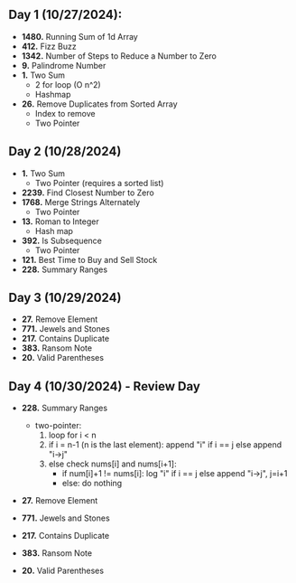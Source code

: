 ## Day 1 (10/27/2024):
- **1480.** Running Sum of 1d Array
- **412.** Fizz Buzz
- **1342.** Number of Steps to Reduce a Number to Zero
- **9.** Palindrome Number
- **1.** Two Sum
  - 2 for loop (O n^2)
  - Hashmap
- **26.** Remove Duplicates from Sorted Array
  - Index to remove
  - Two Pointer

## Day 2 (10/28/2024)
- **1.** Two Sum
    - Two Pointer (requires a sorted list)
- **2239.** Find Closest Number to Zero
- **1768.** Merge Strings Alternately
  - Two Pointer
- **13.** Roman to Integer
  - Hash map
- **392.** Is Subsequence
  - Two Pointer
- **121.** Best Time to Buy and Sell Stock
- **228.** Summary Ranges

## Day 3 (10/29/2024)
- **27.** Remove Element 
- **771.** Jewels and Stones
- **217.** Contains Duplicate
- **383.** Ransom Note
- **20.** Valid Parentheses

## Day 4 (10/30/2024) - Review Day
- **228.** Summary Ranges
  - two-pointer:
    1. loop for i < n
    2. if i = n-1 (n is the last element): append "i" if i == j else append "i->j"
    3. else check nums[i] and nums[i+1]:
       - if num[i]+1 != nums[i]: log "i" if i == j else append "i->j", j=i+1
       - else: do nothing
       
- **27.** Remove Element 
- **771.** Jewels and Stones
- **217.** Contains Duplicate
- **383.** Ransom Note
- **20.** Valid Parentheses


  

